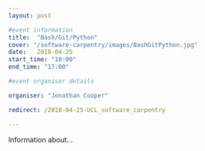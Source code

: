 ```yaml
---
layout: post

#event information
title:  "Bash/Git/Python"
cover: "/software-carpentry/images/BashGitPython.jpg"
date:   2018-04-25
start_time: "10:00"
end_time: "17:00"

#event organiser details

organiser: "Jonathan Cooper"

redirect: /2018-04-25-UCL_software_carpentry

---
```


Information about...
